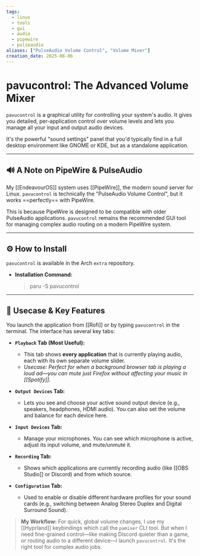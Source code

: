 ```yaml
---
tags:
  - linux
  - tools
  - gui
  - audio
  - pipewire
  - pulseaudio
aliases: ["PulseAudio Volume Control", "Volume Mixer"]
creation_date: 2025-08-06
---
```


# pavucontrol: The Advanced Volume Mixer

`pavucontrol` is a graphical utility for controlling your system's audio. It gives you detailed, per-application control over volume levels and lets you manage all your input and output audio devices.

It's the powerful "sound settings" panel that you'd typically find in a full desktop environment like GNOME or KDE, but as a standalone application.

---
## 🔊 A Note on PipeWire & PulseAudio
My [[EndeavourOS]] system uses [[PipeWire]], the modern sound server for Linux. `pavucontrol` is technically the "PulseAudio Volume Control", but it works ==perfectly== with PipeWire.

This is because PipeWire is designed to be compatible with older PulseAudio applications. `pavucontrol` remains the recommended GUI tool for managing complex audio routing on a modern PipeWire system.

---
## ⚙️ How to Install
`pavucontrol` is available in the Arch `extra` repository.

- **Installation Command:**
  > paru -S pavucontrol

---
## 🚀 Usecase & Key Features
You launch the application from [[Rofi]] or by typing `pavucontrol` in the terminal. The interface has several key tabs:

- **`Playback` Tab (Most Useful):**
  - This tab shows **every application** that is currently playing audio, each with its own separate volume slider.
  - *Usecase: Perfect for when a background browser tab is playing a loud ad—you can mute just Firefox without affecting your music in [[Spotify]].*

- **`Output Devices` Tab:**
  - Lets you see and choose your active sound output device (e.g., speakers, headphones, HDMI audio). You can also set the volume and balance for each device here.

- **`Input Devices` Tab:**
  - Manage your microphones. You can see which microphone is active, adjust its input volume, and mute/unmute it.

- **`Recording` Tab:**
  - Shows which applications are currently recording audio (like [[OBS Studio]] or Discord) and from which source.

- **`Configuration` Tab:**
  - Used to enable or disable different hardware profiles for your sound cards (e.g., switching between Analog Stereo Duplex and Digital Surround Sound).

> **My Workflow:** For quick, global volume changes, I use my [[Hyprland]] keybindings which call the `pamixer` CLI tool. But when I need fine-grained control—like making Discord quieter than a game, or routing audio to a different device—I launch `pavucontrol`. It's the right tool for complex audio jobs.